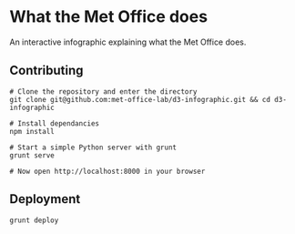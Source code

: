 # What the Met Office does

An interactive infographic explaining what the Met Office does.

## Contributing

```
# Clone the repository and enter the directory
git clone git@github.com:met-office-lab/d3-infographic.git && cd d3-infographic

# Install dependancies
npm install

# Start a simple Python server with grunt
grunt serve

# Now open http://localhost:8000 in your browser
```

## Deployment

```
grunt deploy
```

